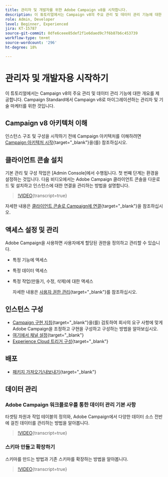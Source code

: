 ```yaml
---
title: 관리자 및 개발자를 위한 Adobe Campaign v8을 시작합니다.
description: 이 튜토리얼에서는 Campaign v8의 주요 관리 및 데이터 관리 기능에 대한 개요를 제공합니다. 관리자 및 기술 마케터가 Campaign Standard에서 Campaign v8로 마이그레이션하는 것이 목표입니다.
role: Admin, Developer
level: Beginner, Experienced
jira: KT-15787
source-git-commit: 0dfe6ceee85def2f1e6daed9c7f6b87b6c453739
workflow-type: tm+mt
source-wordcount: '296'
ht-degree: 18%

---
```



# 관리자 및 개발자용 시작하기

이 튜토리얼에서는 Campaign v8의 주요 관리 및 데이터 관리 기능에 대한 개요를 제공합니다. Campaign Standard에서 Campaign v8로 마이그레이션하는 관리자 및 기술 마케터를 위한 것입니다.

## Campaign v8 아키텍처 이해

인스턴스 구조 및 구성을 시작하기 전에 Campaign 아키텍처를 이해하려면 [Campaign 아키텍처 시작](https://experienceleague.adobe.com/en/docs/campaign/campaign-v8/config/architecture/architecture){target="_blank"}을(를) 참조하십시오.


## 클라이언트 콘솔 설치

기본 관리 및 구성 작업은 [Admin Console]에서 수행됩니다. 첫 번째 단계는 환경을 설정하는 것입니다. 다음 비디오에서는 Adobe Campaign 클라이언트 콘솔을 다운로드 및 설치하고 인스턴스에 대한 연결을 관리하는 방법을 설명합니다.

>[!VIDEO](https://video.tv.adobe.com/v/335375?quality=12&learn=on){transcript=true}

자세한 내용은 [클라이언트 콘솔로 Campaign에 연결](https://experienceleague.adobe.com/en/docs/campaign/campaign-v8/new/connect){target="_blank"}을 참조하십시오.

## 액세스 설정 및 관리

Adobe Campaign을 사용하면 사용자에게 할당된 권한을 정의하고 관리할 수 있습니다.

* 특정 기능에 액세스
* 특정 데이터 액세스
* 특정 작업(만들기, 수정, 삭제)에 대한 액세스

  자세한 내용은 [사용자 권한 관리](https://experienceleague.adobe.com/en/docs/campaign/campaign-v8/admin/permissions/manage-permissions){target="_blank"}를 참조하십시오.

## 인스턴스 구성

* [Campaign 구현 지침](https://experienceleague.adobe.com/en/docs/campaign/campaign-v8/config/implement/implement){target="_blank"}을(를) 검토하여 회사의 요구 사항에 맞게 Adobe Campaign을 조정하고 구현을 구성하고 구성하는 방법을 알아보십시오.
* [여기에서 채널 설정](https://experienceleague.adobe.com/en/docs/campaign/campaign-v8/send/push/push-data-collection){target="_blank"}
* [Experience Cloud 트리거 구성](https://experienceleague.adobe.com/en/docs/campaign-classic/using/integrating-with-adobe-experience-cloud/experience-triggers/about-triggers){target="_blank"}

## 배포

* [패키지 가져오기/내보내기](https://experienceleague.adobe.com/en/docs/campaign/campaign-v8/developer/packages){target="_blank"}

## 데이터 관리

### Adobe Campaign 워크플로우를 통한 데이터 관리 기본 사항

타겟팅 차원과 작업 테이블의 정의와, Adobe Campaign에서 다양한 데이터 소스 전반에 걸친 데이터를 관리하는 방법을 알아봅니다.

>[!VIDEO](https://video.tv.adobe.com/v/339992?quality=12&learn=on){transcript=true}


### 스키마 만들고 확장하기

스키마를 만드는 방법과 기존 스키마를 확장하는 방법을 알아봅니다.

>[!VIDEO](https://video.tv.adobe.com/v/337939?quality=12&learn=on){transcript=true}
